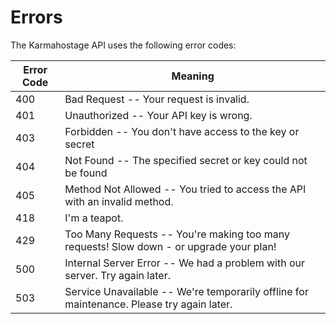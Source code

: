 # Errors

The Karmahostage API uses the following error codes:


Error Code | Meaning
---------- | -------
400 | Bad Request -- Your request is invalid.
401 | Unauthorized -- Your API key is wrong.
403 | Forbidden -- You don't have access to the key or secret 
404 | Not Found -- The specified secret or key could not be found
405 | Method Not Allowed -- You tried to access the API with an invalid method.
418 | I'm a teapot.
429 | Too Many Requests -- You're making too many requests! Slow down - or upgrade your plan!
500 | Internal Server Error -- We had a problem with our server. Try again later.
503 | Service Unavailable -- We're temporarily offline for maintenance. Please try again later.
